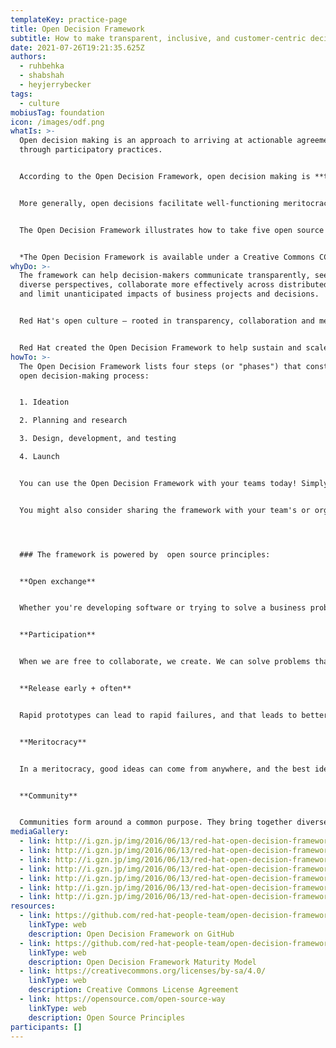 ```yaml
---
templateKey: practice-page
title: Open Decision Framework
subtitle: How to make transparent, inclusive, and customer-centric decisions
date: 2021-07-26T19:21:35.625Z
authors:
  - ruhbehka
  - shabshah
  - heyjerrybecker
tags:
  - culture
mobiusTag: foundation
icon: /images/odf.png
whatIs: >-
  Open decision making is an approach to arriving at actionable agreements
  through participatory practices.


  According to the Open Decision Framework, open decision making is **transparent**, **inclusive**, and **customer-centric**. It involves clearly sharing problems, requirements, and constraints with affected parties; collaborating purposefully with multiple stakeholders to secure diverse opinions and comprehensive feedback; and managing relationships and expectations across competing needs and priorities.


  More generally, open decisions facilitate well-functioning meritocracies. Open source communities are meritocratic to the extent that they pragmatically value concrete contributions over formal titles and encourage ideas from all corners of an organization.


  The Open Decision Framework illustrates how to take five open source principles--open exchange, participation, meritocracy, community, and “release early, release often”--and put them into practice throughout the process of making a decision or leading a project. The framework is flexible and offers practical steps designed to help teams collaborate with each other, identify and engage stakeholders, manage competing needs and priorities, communicate tradeoffs and business requirements, and improve decision-making.


  *The Open Decision Framework is available under a Creative Commons CC-BY-SA 4.0 license, and all files are available on GitHub.*
whyDo: >-
  The framework can help decision-makers communicate transparently, seek out
  diverse perspectives, collaborate more effectively across distributed teams,
  and limit unanticipated impacts of business projects and decisions.


  Red Hat's open culture – rooted in transparency, collaboration and meritocracy – was highlighted in *The Open Organization*, by Jim Whitehurst, the company's president and CEO. 


  Red Hat created the Open Decision Framework to help sustain and scale its open culture as it grew. As interest in open source – both in technology and as the basis of open management and culture – has taken off, Red Hat created the Open Decision Framework to empower business leaders, decision-makers, and project managers to learn from the experiences of Red Hatters and contribute their own findings back to the community.
howTo: >-
  The Open Decision Framework lists four steps (or "phases") that constitute the
  open decision-making process:


  1. Ideation

  2. Planning and research

  3. Design, development, and testing

  4. Launch


  You can use the Open Decision Framework with your teams today! Simply [download copies available online](https://opensource.com/open-organization/16/6/introducing-open-decision-framework). You can read the [plain text version](https://github.com/red-hat-people-team/open-decision-framework/blob/master/ODF-community.md) and even download [presentation slides](https://github.com/red-hat-people-team/open-decision-framework/blob/master/ODF-community.pdf) that explain the framework.


  You might also consider sharing the framework with your team's or organization's leadership. Track your team's progress using the [Open Decision Framework Maturity Model](https://github.com/red-hat-people-team/open-decision-framework/blob/master/maturity-model/Maturity-model-ODF.pdf)




  ### The framework is powered by  open source principles:


  **Open exchange**


  Whether you're developing software or trying to solve a business problem, open exchange begins when you share your "source code" with others. A free exchange of ideas is critical to creating an environment where people can learn and use existing information to develop new ideas.


  **Participation**


  When we are free to collaborate, we create. We can solve problems that no one person may be able to solve on their own. And when we can implement open standards, we enable others to participate in the future.


  **Release early + often**


  Rapid prototypes can lead to rapid failures, and that leads to better solutions faster. When you're free to experiment, you can look at problems in new ways and look for answers in new places. You can learn by doing.


  **Meritocracy**


  In a meritocracy, good ideas can come from anywhere, and the best ideas win. Everyone has access to the same information. Successful work determines which projects rise and gather support and effort from the community.


  **Community**


  Communities form around a common purpose. They bring together diverse ideas and share work. Together, a global community can create beyond the capabilities of any one individual. It multiplies effort and shares the work. Together, we can do more.
mediaGallery:
  - link: http://i.gzn.jp/img/2016/06/13/red-hat-open-decision-framework/a03.png
  - link: http://i.gzn.jp/img/2016/06/13/red-hat-open-decision-framework/a04.png
  - link: http://i.gzn.jp/img/2016/06/13/red-hat-open-decision-framework/a05.png
  - link: http://i.gzn.jp/img/2016/06/13/red-hat-open-decision-framework/a07.png
  - link: http://i.gzn.jp/img/2016/06/13/red-hat-open-decision-framework/a08.png
  - link: http://i.gzn.jp/img/2016/06/13/red-hat-open-decision-framework/a09.png
  - link: http://i.gzn.jp/img/2016/06/13/red-hat-open-decision-framework/a10.png
resources:
  - link: https://github.com/red-hat-people-team/open-decision-framework
    linkType: web
    description: Open Decision Framework on GitHub
  - link: https://github.com/red-hat-people-team/open-decision-framework/blob/master/maturity-model/Maturity-model-ODF.pdf
    linkType: web
    description: Open Decision Framework Maturity Model
  - link: https://creativecommons.org/licenses/by-sa/4.0/
    linkType: web
    description: Creative Commons License Agreement
  - link: https://opensource.com/open-source-way
    linkType: web
    description: Open Source Principles
participants: []
---
```

